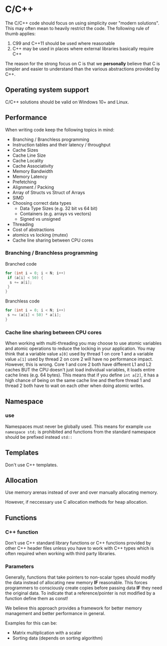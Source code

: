 # C/C++

The C/C++ code should focus on using simplicity over "modern solutions". This may often mean to heavily restrict the code. The following rule of thumb applies:

1. C99 and C++11 should be used where reasonable
2. C++ may be used in places where external libraries basically require C++

The reason for the strong focus on C is that we **personally** believe that C is simpler and easier to understand than the various abstractions provided by C++.

## Operating system support

C/C++ solutions should be valid on Windows 10+ and Linux.

## Performance

When writing code keep the following topics in mind:

* Branching / Branchless programming
* Instruction tables and their latency / throughput
* Cache Sizes
* Cache Line Size
* Cache Locality
* Cache Associativity
* Memory Bandwidth
* Memory Latency
* Prefetching
* Alignment / Packing
* Array of Structs vs Struct of Arrays
* SIMD
* Choosing correct data types
  * Data Type Sizes (e.g. 32 bit vs 64 bit)
  * Containers (e.g. arrays vs vectors)
  * Signed vs unsigned
* Threading
* Cost of abstractions
* atomics vs locking (mutex)
* Cache line sharing between CPU cores

### Branching / Branchless programming

Branched code

```c++
for (int i = 0; i < N; i++)
 if (a[i] < 50) {
  s += a[i];
 }
}
```


Branchless code

```c++
for (int i = 0; i < N; i++)
 s += (a[i] < 50) * a[i];
}
```

### Cache line sharing between CPU cores

When working with multi-threading you may choose to use atomic variables and atomic operations to reduce the locking in your application. You may think that a variable value `a[0]` used by thread 1 on core 1 and a variable value `a[1]` used by thread 2 on core 2 will have no performance impact. However, this is wrong. Core 1 and core 2 both have different L1 and L2 caches BUT the CPU doesn't just load individual variables, it loads entire cache lines (e.g. 64 bytes). This means that if you define `int a[2]`, it has a high chance of being on the same cache line and therfore thread 1 and thread 2 both have to wait on each other when doing atomic writes.

## Namespace

### use

Namespaces must never be globally used. This means for example `use namespace std;` is prohibited and functions from the standard namespace should be prefixed instead `std::`

## Templates

Don't use C++ templates.

## Allocation

Use memory arenas instead of over and over manually allocating memory.

However, if neccessary use C allocation methods for heap allocation.

## Functions

### C++ function

Don't use C++ standard library functions or C++ functions provided by other C++ header files unless you have to work with C++ types which is often required when working with third party libraries.

### Parameters

Generally, functions that take pointers to non-scalar types should modify the data instead of allocating new memory **IF** reasonable. This forces programmers to consciously create copies before passing data **IF** they need the original data. To indicate that a reference/pointer is not modified by a function define them as const!

We believe this approach provides a framework for better memory management and better performance in general.

Examples for this can be:

* Matrix multiplication with a scalar
* Sorting data (depends on sorting algorithm)
